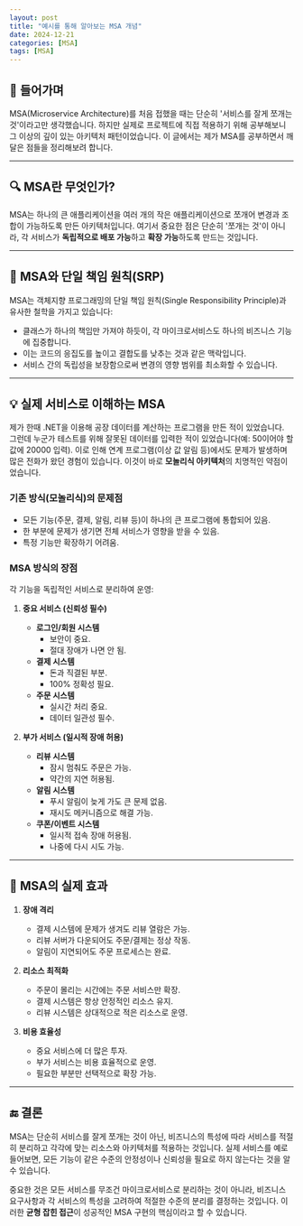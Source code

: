 ```yaml
---
layout: post
title: "예시를 통해 알아보는 MSA 개념"
date: 2024-12-21
categories: [MSA]
tags: [MSA]
---
```


## 🌟 들어가며

MSA(Microservice Architecture)를 처음 접했을 때는 단순히 '서비스를 잘게 쪼개는 것'이라고만 생각했습니다. 하지만 실제로 프로젝트에 직접 적용하기 위해 공부해보니 그 이상의 깊이 있는 아키텍처 패턴이었습니다. 이 글에서는 제가 MSA를 공부하면서 깨달은 점들을 정리해보려 합니다. 

---

## 🔍 MSA란 무엇인가?

MSA는 하나의 큰 애플리케이션을 여러 개의 작은 애플리케이션으로 쪼개어 변경과 조합이 가능하도록 만든 아키텍처입니다. 여기서 중요한 점은 단순히 '쪼개는 것'이 아니라, 각 서비스가 **독립적으로 배포 가능**하고 **확장 가능**하도록 만드는 것입니다.

---

## 📏 MSA와 단일 책임 원칙(SRP)

MSA는 객체지향 프로그래밍의 단일 책임 원칙(Single Responsibility Principle)과 유사한 철학을 가지고 있습니다:

- 클래스가 하나의 책임만 가져야 하듯이, 각 마이크로서비스도 하나의 비즈니스 기능에 집중합니다.
- 이는 코드의 응집도를 높이고 결합도를 낮추는 것과 같은 맥락입니다.
- 서비스 간의 독립성을 보장함으로써 변경의 영향 범위를 최소화할 수 있습니다. 

---

## 💡 실제 서비스로 이해하는 MSA

제가 한때 .NET을 이용해 공장 데이터를 계산하는 프로그램을 만든 적이 있었습니다. 그런데 누군가 테스트를 위해 잘못된 데이터를 입력한 적이 있었습니다(예: 50이어야 할 값에 20000 입력). 이로 인해 연계 프로그램(이상 값 알림 등)에서도 문제가 발생하며 많은 전화가 왔던 경험이 있습니다. 이것이 바로 **모놀리식 아키텍처**의 치명적인 약점이었습니다. 

### 기존 방식(모놀리식)의 문제점
- 모든 기능(주문, 결제, 알림, 리뷰 등)이 하나의 큰 프로그램에 통합되어 있음.
- 한 부분에 문제가 생기면 전체 서비스가 영향을 받을 수 있음.
- 특정 기능만 확장하기 어려움.

### MSA 방식의 장점
각 기능을 독립적인 서비스로 분리하여 운영:

1. **중요 서비스 (신뢰성 필수)**
   - **로그인/회원 시스템**
     - 보안이 중요.
     - 절대 장애가 나면 안 됨.
   - **결제 시스템**
     - 돈과 직결된 부분.
     - 100% 정확성 필요.
   - **주문 시스템**
     - 실시간 처리 중요.
     - 데이터 일관성 필수.

2. **부가 서비스 (일시적 장애 허용)**
   - **리뷰 시스템**
     - 잠시 멈춰도 주문은 가능.
     - 약간의 지연 허용됨.
   - **알림 시스템**
     - 푸시 알림이 늦게 가도 큰 문제 없음.
     - 재시도 메커니즘으로 해결 가능.
   - **쿠폰/이벤트 시스템**
     - 일시적 접속 장애 허용됨.
     - 나중에 다시 시도 가능. 

---

## 🎯 MSA의 실제 효과

1. **장애 격리**
   - 결제 시스템에 문제가 생겨도 리뷰 열람은 가능.
   - 리뷰 서버가 다운되어도 주문/결제는 정상 작동.
   - 알림이 지연되어도 주문 프로세스는 완료. 

2. **리소스 최적화**
   - 주문이 몰리는 시간에는 주문 서비스만 확장.
   - 결제 시스템은 항상 안정적인 리소스 유지.
   - 리뷰 시스템은 상대적으로 적은 리소스로 운영.

3. **비용 효율성**
   - 중요 서비스에 더 많은 투자.
   - 부가 서비스는 비용 효율적으로 운영.
   - 필요한 부분만 선택적으로 확장 가능.

---

## 🔚 결론

MSA는 단순히 서비스를 잘게 쪼개는 것이 아닌, 비즈니스의 특성에 따라 서비스를 적절히 분리하고 각각에 맞는 리소스와 아키텍처를 적용하는 것입니다. 실제 서비스를 예로 들어보면, 모든 기능이 같은 수준의 안정성이나 신뢰성을 필요로 하지 않는다는 것을 알 수 있습니다.

중요한 것은 모든 서비스를 무조건 마이크로서비스로 분리하는 것이 아니라, 비즈니스 요구사항과 각 서비스의 특성을 고려하여 적절한 수준의 분리를 결정하는 것입니다. 이러한 **균형 잡힌 접근**이 성공적인 MSA 구현의 핵심이라고 할 수 있습니다. 

